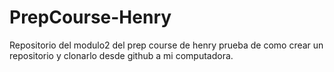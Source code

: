 # PrepCourse-Henry
Repositorio del modulo2 del prep course de henry
prueba de como crear un repositorio y clonarlo desde github a mi computadora.